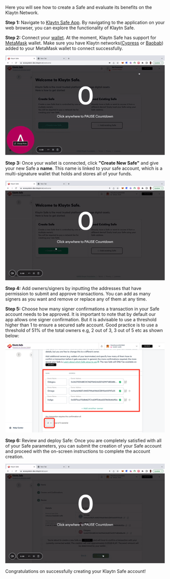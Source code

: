 
Here you will see how to create a Safe and evaluate its benefits on the Klaytn Network.


**Step 1:** Navigate to [Klaytn Safe App](https://safe.klaytn.foundation/). By navigating to the application on your web browser, you can explore the functionality of Klaytn Safe.

**Step 2:** Connect your [wallet](https://docs.ethhub.io/using-ethereum/wallets/intro-to-ethereum-wallets/). At the moment, Klaytn Safe has support for [MetaMask](https://docs.klaytn.foundation/dapp/tutorials/connecting-metamask) wallet. Make sure you have Klaytn networks([Cypress](https://docs.klaytn.foundation/dapp/tutorials/connecting-metamask#connect-to-klaytn-cypress-network-mainnet) or [Baobab](https://docs.klaytn.foundation/dapp/tutorials/connecting-metamask#connect-to-klaytn-baobab-network-testnet)) added to your MetaMask wallet to connect successfully.

![](../img/klaytn-safe/1_safeConnect.gif)

**Step 3:**  Once your wallet is connected, click **"Create New Safe"** and give your new Safe a **name**. This name is linked to your safe account, which is a multi-signature wallet that holds and stores all of your funds.

![](../img/klaytn-safe/2_safeName.gif)


**Step 4:** Add owners/signers by inputting the addresses that have permission to submit and approve transactions. You can add as many signers as you want and remove or replace any of them at any time.

**Step 5:** Choose how many signer confirmations a transaction in your Safe account needs to be approved. It is important to note that by default our app allows one signer confirmation. But it is advisable to use a threshold higher than 1 to ensure a secured safe account. Good practice is to use a threshold of 51% of the total owners e.g, 2 out of 3, 3 out of 5 etc as shown below:

![](../img/klaytn-safe/3_safeOwners.png)

**Step 6:** Review and deploy Safe: Once you are completely satisfied with all of your Safe parameters, you can submit the creation of your Safe account and proceed with the on-screen instructions to complete the account creation.

![](../img/klaytn-safe/4_deploySafe.gif)

Congratulations on successfully creating your Klaytn Safe account!

